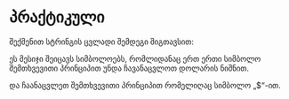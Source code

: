 # პრაქტიკული

შექმენით სტრინგის ცვლადი შემდეგი შიგთავსით:

ეს მესიჯი შეიცავს სიმბოლოებს, რომლიდანაც ერთ ერთი სიმბოლო შემთხვევითი პრინციპით უნდა ჩავანაცვლოთ დოლარის ნიშნით.

და ჩაანაცვლეთ შემთხვევითი პრინციპით რომელიღაც სიმბოლო „$“-ით.
